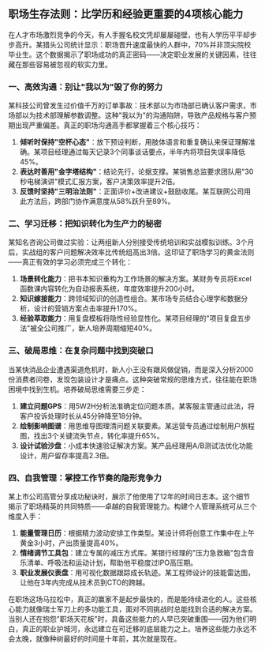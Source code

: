 ## 职场生存法则：比学历和经验更重要的4项核心能力
 
 在人才市场激烈竞争的今天，有人手握名校文凭却屡屡碰壁，也有人学历平平却步步高升。某猎头公司统计显示：职场晋升速度最快的人群中，70%并非顶尖院校毕业生。这个数据揭示了职场成功的真正密码——决定职业发展的关键因素，往往藏在那些容易被忽视的软实力里。
 
### 一、高效沟通：别让"我以为"毁了你的努力
 某科技公司曾发生过价值千万的订单事故：技术部以为市场部已确认客户需求，市场部以为技术部理解参数调整。这种"我以为"的沟通陷阱，导致产品规格与客户预期出现严重偏差。真正的职场沟通高手都掌握着三个核心技巧：
 
 1. **倾听时保持"空杯心态"**：放下预设判断，用肢体语言和重复确认来保证理解准确。某项目经理通过每天记录3个同事谈话要点，半年内将项目失误率降低45%。
 2. **表达时善用"金字塔结构"**：结论先行，论据支撑。某销售总监要求团队用"30秒电梯演讲"模式汇报方案，客户决策效率提升2倍。
 3. **反馈时坚持"三明治法则"**：正面评价+改进建议+鼓励收尾。某互联网公司用此方法后，跨部门协作满意度从58%跃升至89%。
 
### 二、学习迁移：把知识转化为生产力的秘密
 某知名咨询公司做过实验：让两组新人分别接受传统培训和实战模拟训练。3个月后，实战组的客户问题解决效率比传统组高出3倍。这印证了职场学习的黄金法则——真正有效的学习必须完成三个转化：
 
 1. **场景转化能力**：把书本知识重构为工作场景的解决方案。某财务专员将Excel函数课内容转化为自动报表系统，年度效率提升200小时。
 2. **知识嫁接能力**：跨领域知识的创造性组合。某市场专员结合心理学和数据分析，设计的营销方案点击率提升170%。
 3. **经验萃取能力**：用复盘模板将隐性经验显性化。某项目经理的"项目复盘五步法"被全公司推广，新人培养周期缩短40%。
 
### 三、破局思维：在复杂问题中找到突破口
 当某快消品企业遭遇渠道危机时，新人小王没有跟风做促销，而是深入分析2000份消费者问卷，发现包装设计才是痛点。这种突破常规的思维方式，往往能在职场困境中找到生机。培养破局思维需要三步走：
 
 1. **建立问题GPS**：用5W2H分析法准确定位问题本质。某客服主管通过此法，将客户投诉处理时长从45分钟降至18分钟。
 2. **绘制影响图谱**：用思维导图理清问题关联要素。某运营专员通过绘制用户旅程图，找出3个关键流失节点，转化率提升65%。
 3. **设计试验沙盘**：小成本快速验证解决方案。某产品经理用A/B测试法优化功能设计，用户留存率提高2.3倍。
 
### 四、自我管理：掌控工作节奏的隐形竞争力
 某上市公司高管分享成功秘诀时，展示了他使用了12年的时间日志本。这个细节揭示了职场精英的共同特质——卓越的自我管理能力。构建个人管理系统可从三个维度入手：
 
 1. **能量管理日历**：根据精力波动安排工作类型。某设计师将创意工作集中在上午黄金3小时，产出质量提高40%。
 2. **情绪调节工具包**：建立专属的减压方式库。某银行经理的"压力急救箱"包含音乐清单、呼吸法和运动计划，帮助他平稳度过IPO高压期。
 3. **职业发展仪表盘**：用可视化数据跟踪成长轨迹。某工程师设计的技能雷达图，让他在3年内完成从技术员到CTO的跨越。
 
 在职场这场马拉松中，真正的赢家不是起步最快的，而是能持续进化的人。这些核心能力就像瑞士军刀上的多功能工具，面对不同挑战时总能找到合适的解决方案。当别人还在抱怨"职场天花板"时，具备这些能力的人早已突破重围——因为他们明白，真正的职业护城河，永远建立在可迁移的底层能力之上。培养这些能力永远不会太晚，就像种树最好的时间是十年前，其次就是现在。